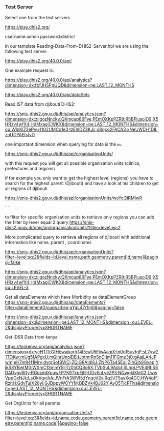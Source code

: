 ### Test Server

Select one from the test servers

https://play.dhis2.org/

username:admin
password:district

In our template Reading-Data-From-DHIS2-Server.hpl we are using the following test server:

https://play.dhis2.org/40.0.0/api/

One example request is:

https://play.dhis2.org/40.0.0/api/analytics?dimension=dx:fbfJHSPpUQD&dimension=pe:LAST_12_MONTHS

https://play.dhis2.org/40.0.0/api/dataSets

Read IST data from djibouti DHIS2:

https://snis-dhis2.gouv.dj/dhis/api/analytics.json?dimension=dx:ziigozNncky;QKmgup86Fye;PEmOXKpPZR9;R5BPlusolD9;X5HRzv4wfX4;HdMxagiCWKX&dimension=pe:LAST_12_MONTHS&dimension=ou:WldKlZ2ePvu;l1O2UMCx1e3;tzEhlDZ3KJc;o8gco2FACA3;xNeUWDH1DIL;znUCPAEhJvD

one important dimension when querying for data is the `ou`

https://snis-dhis2.gouv.dj/dhis/api/organisationUnits/

with this request you will get all possible organisation units (clinics, prefectures and regions)

if for example you only want to get the highest level (regions) you have to search for the highest parent (Djibouti) and have a look at his children to get all regions of djibouti

https://snis-dhis2.gouv.dj/dhis/api/organisationUnits/woYcQIRMIwR

´<children>
<child id="znUCPAEhJvD"/>
<child id="o8gco2FACA3"/>
<child id="WldKlZ2ePvu"/>
<child id="l1O2UMCx1e3"/>
<child id="tzEhlDZ3KJc"/>
<child id="xNeUWDH1DIL"/>
</children>
´

to filter for specific organisation units to retrieve only regions you can add the filter by lever equal 2 query
https://snis-dhis2.gouv.dj/dhis/api/organisationUnits?filter=level:eq:2

More complicated query to retrieve all regions of djibouti with additional information like name, parent , coordinates

https://snis-dhis2.gouv.dj/dhis/api/organisationUnits?filter=level:eq:2&fields=id,level,name,path,geometry,parent[id,name]&paging=false

https://snis-dhis2.gouv.dj/dhis/api/analytics.json?dimension=dx:ziigozNncky;QKmgup86Fye;PEmOXKpPZR9;R5BPlusolD9;X5HRzv4wfX4;HdMxagiCWKX&dimension=pe:LAST_12_MONTHS&dimension=ou:LEVEL-3

Get all dataElements which have Morbidity as dataElementGroup
https://snis-dhis2.gouv.dj/dhis/api/dataElements?filter=dataElementGroups.id:eq:gYgL47r1njG&paging=false

https://snis-dhis2.gouv.dj/dhis/api/analytics.json?dimension=dx:&dimension=pe:LAST_12_MONTHS&dimension=ou:LEVEL-2&displayProperty=SHORTNAME

Get IDSR Data from kenya

https://hiskenya.org/api/analytics.json?dimension=dx:ycHTiTrGfHi;wajkorhT4I5;wU5FlwAagjX;tn0o15uvfgP;sL7vw21TOKw;rnUg5fAPgxU;mQlnrUnoiDB;lJotmrRnSnD;jm11FQme3t0;gAajLA4JPwm;eH7m94f1Mrv;dvgrSof8WCi;ZQiG8Aidl8J;ZNP6Ta4SEoi;ZIhQIb9Gvap;YjkS8YBwtM3;WXmC1SmmY8j;Tz0tiCQ8o6X;TVbSuL9AdcI;SLnpLPVE4RI;S8DADvgv6Gy;RGozddXpuwI;P7K9TkpEjl5;ODvEuLyeZP5;NQwgklXIeG2;LwwVppGxNJk;LsOkVqvtIrA;JVnFrA3WVI5;IYnqoV2vlRq;IVT5avXg4CC;HW4qfFRzitH;GdvTuIX28yI;GJDppyWOYYM;BBZVk4BJ62Y;AyO5TjcPFNa&dimension=pe:LAST_12_MONTHS&dimension=ou:LEVEL-2&displayProperty=SHORTNAME

Get OrgUnits for all parents

https://hiskenya.org/api/organisationUnits?filter=level:eq:3&fields=id,name,code,geometry,parent[id,name,code,geometry,parent[id,name,code]]&paging=false
